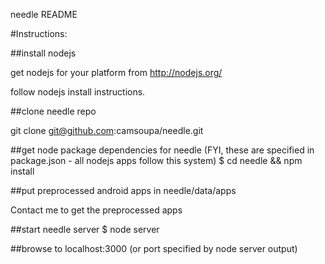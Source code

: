 needle README

#Instructions:

##install nodejs

get nodejs for your platform from http://nodejs.org/

follow nodejs install instructions.

##clone needle repo

git clone git@github.com:camsoupa/needle.git

##get node package dependencies for needle (FYI, these are specified in package.json - all nodejs apps follow this system)
$ cd needle && npm install

##put preprocessed android apps in needle/data/apps

Contact me to get the preprocessed apps

##start needle server
$ node server

##browse to localhost:3000 (or port specified by node server output)




